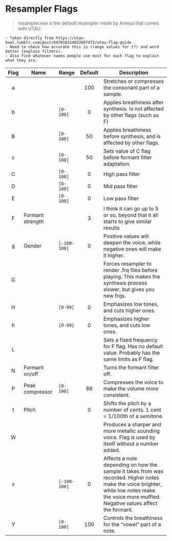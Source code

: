 # Resampler Flags

> resampler.exe is the default resampler made by Ameya that comes with UTAU.

```
- Taken directly from https://utau-bowl.tumblr.com/post/647016314853097472/utau-flag-guide .
- Need to check how accurate this is (range values for t?) and word better (explain filters).
- Also find whatever names people use most for each flag to explain what they are.
```

| Flag | Name             | Range      | Default | Description                                                                                                                                                                                   |
|:----:|------------------|------------|:-------:|-----------------------------------------------------------------------------------------------------------------------------------------------------------------------------------------------|
| a    |                  |            | 100     | Stretches or compresses the consonant part of a sample.                                                                                                                    |
| b    |                  |`[0-100]`   | 0       | Applies breathiness after synthesis. Is not affected by other flags (such as F)                                                                                                              |
| B    |                  |`[0-100]`   | 50      | Applies breathiness before synthesis, and is affected by other flags.                                                                                                                         |
| c    |                  |`[0-100]`   | 50      | Sets value of C flag before formant filter adaptation.                                                                                                                                     |
| C    |                  |`[0-100]`   | 0       | High pass filter                                                                                                                                                                              |
| D    |                  |`[0-100]`   | 0       | Mid pass filter                                                                                                                                                                               |
| E    |                  |`[0-100]`   | 0       | Low pass filter                                                                                                                                                                               |
| F    | Formant strength |            | 3       | I think it can go up to 5 or so, beyond that it all starts to give similar results                                                                                                            |
| g    | Gender           |`[-100-100]`| 0       | Positive values will deepen the voice, while negative ones will make it higher.                                                                                                               |
| G    |                  |            |         | Forces resampler to render .frq files before playing. This makes the synthesis process slower, but gives you new frqs.                                                                        |
| H    |                  |`[0-99]`    | 0       | Emphasizes low tones, and cuts higher ones.                                                                                                                                                   |
| h    |                  |`[0-99]`    | 0       | Emphasizes higher tones, and cuts low ones.                                                                                                                                                   |
| L    |                  |            |         | Sets a fixed frequency for F flag. Has no default value. Probably has the same limits as F flag.                                                                                              |
| N    | Formant on/off   |            |         | Turns the formant filter off.                                                                                                                                                                 |
| P    | Peak compressor  |`[0-100]`   | 86      | Compresses the voice to make the volume more consistent.                                                                                                                                      |
| t    | Pitch            |            | 0       | Shifts the pitch by a number of cents. 1 cent = 1/100th of a semitone.                                                                                                                                           |
| W    |                  |            |         | Produces a sharper and more metallic sounding voice. Flag is used by itself without a number added.                                                                                           |
| x    |                  |`[-100-100]`| 0       | Affects a note depending on how the sample it takes from was recorded. Higher notes make the voice brighter, while low notes make the voice more muffled. Negative values affect the formant. |
| Y    |                  |`[0-100]`   | 100     | Controls the breathiness for the “vowel” part of a note.                                                                                                                                      |

